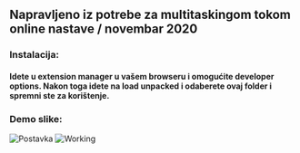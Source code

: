 ## Napravljeno iz potrebe za multitaskingom tokom online nastave / novembar 2020 
### Instalacija:
#### Idete u extension manager u vašem browseru i omogućite developer options. Nakon toga idete na load unpacked i odaberete ovaj folder i spremni ste za korištenje.
### Demo slike:

![Postavka](https://i.ibb.co/C015kn7/ekstenzija.png)
![Working](https://i.ibb.co/FncsYLk/working.png)


